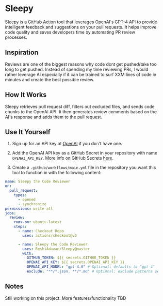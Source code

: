 # Sleepy

Sleepy is a GitHub Action tool that leverages OpenAI's GPT-4 API to provide intelligent feedback and suggestions on
your pull requests. It helps improve code quality and saves developers time by automating PR
review processes.

## Inspiration

Reviews are one of the biggest reasons why code dont get pushed/take too long to get pushed. Instead of spending my time reviewing PRs, I would rather leverage AI especially if it can be trained to surf XXM lines of code in minutes and create the best possible review.  

## How It Works

Sleepy retrieves pull request diff, filters out excluded files, and sends code chunks to
the OpenAI API. It then generates review comments based on the AI's response and adds them to the pull request.

## Use It Yourself

1. Sign up for an API key at [OpenAI](https://beta.openai.com/signup) if you don't have one.

2. Add the OpenAI API key as a GitHub Secret in your repository with name `OPENAI_API_KEY`. 
More info on GitHub Secrets [here](https://docs.github.com/en/actions/reference/encrypted-secrets).

3. Create a `.github/workflows/main.yml` file in the repository you want this tool to function in with the following content:

```yaml
name: Sleepy the Code Reviewer
on:
  pull_request:
    types:
      - opened
      - synchronize
permissions: write-all
jobs:
  review:
    runs-on: ubuntu-latest
    steps:
      - name: Checkout Repo
        uses: actions/checkout@v3

      - name: Sleepy the Code Reviewer
        uses: ReshiAdavan/Sleepy@master
        with:
          GITHUB_TOKEN: ${{ secrets.GITHUB_TOKEN }}
          OPENAI_API_KEY: ${{ secrets.OPENAI_API_KEY }}
          OPENAI_API_MODEL: "gpt-4.0" # Optional: defaults to "gpt-4"
          exclude: "**/*.json, **/*.md" # Optional: exclude patterns separated by commas
```

## Notes
Still working on this project. More features/functionality TBD
 